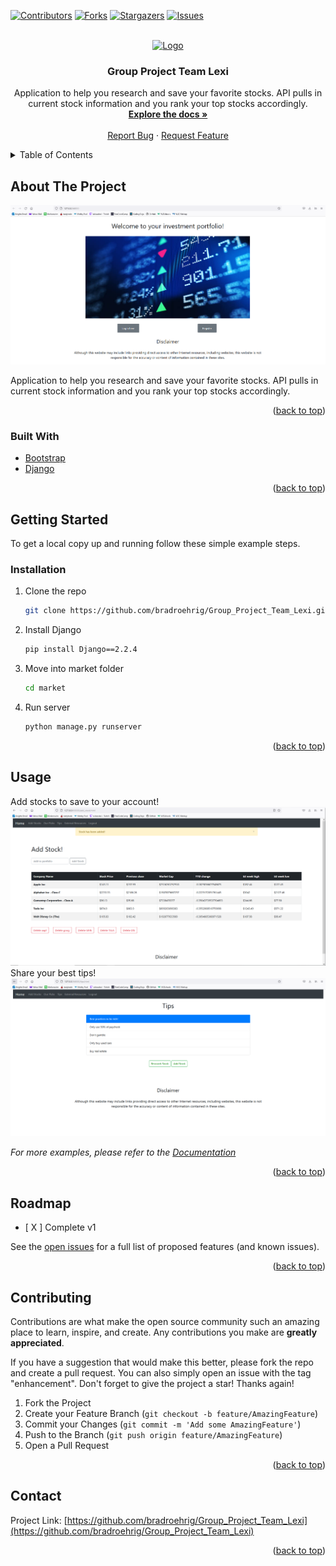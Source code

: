 <div id="top"></div>

[![Contributors][contributors-shield]][contributors-url]
[![Forks][forks-shield]][forks-url]
[![Stargazers][stars-shield]][stars-url]
[![Issues][issues-shield]][issues-url]


<!-- PROJECT LOGO -->
<br />
<div align="center">
  <a href="https://github.com/bradroehrig/Group_Project_Team_Lexi">
    <img src="images/logo.png" alt="Logo" width="80" height="80">
  </a>

<h3 align="center">Group Project Team Lexi</h3>

  <p align="center">
    Application to help you research and save your favorite stocks. API pulls in current stock information and you rank your top stocks accordingly.
    <br />
    <a href="https://github.com/bradroehrig/Group_Project_Team_Lexi"><strong>Explore the docs »</strong></a>
    <br />
    <br />
    <a href="https://github.com/bradroehrig/Group_Project_Team_Lexi/issues">Report Bug</a>
    ·
    <a href="https://github.com/bradroehrig/Group_Project_Team_Lexi/issues">Request Feature</a>
  </p>
</div>



<!-- TABLE OF CONTENTS -->
<details>
  <summary>Table of Contents</summary>
  <ol>
    <li>
      <a href="#about-the-project">About The Project</a>
      <ul>
        <li><a href="#built-with">Built With</a></li>
      </ul>
    </li>
    <li>
      <a href="#getting-started">Getting Started</a>
      <ul>
        <li><a href="#installation">Installation</a></li>
      </ul>
    </li>
    <li><a href="#usage">Usage</a></li>
    <li><a href="#roadmap">Roadmap</a></li>
    <li><a href="#contributing">Contributing</a></li>
    <li><a href="#contact">Contact</a></li>
  </ol>
</details>



<!-- ABOUT THE PROJECT -->
## About The Project

![Home Page Screenshot](documentation_images\cover.png?raw=true "Home Screenshot")

Application to help you research and save your favorite stocks. API pulls in current stock information and you rank your top stocks accordingly.

<p align="right">(<a href="#top">back to top</a>)</p>



### Built With

* [Bootstrap](https://getbootstrap.com)
* [Django](https://docs.djangoproject.com/en/4.0/)

<p align="right">(<a href="#top">back to top</a>)</p>



<!-- GETTING STARTED -->
## Getting Started

To get a local copy up and running follow these simple example steps.

### Installation

1. Clone the repo
   ```sh
   git clone https://github.com/bradroehrig/Group_Project_Team_Lexi.git
   ```
2. Install Django
   ```sh
   pip install Django==2.2.4
   ```
3. Move into market folder
   ```sh
   cd market
   ```
4. Run server
   ```sh
   python manage.py runserver
   ```

<p align="right">(<a href="#top">back to top</a>)</p>



<!-- USAGE EXAMPLES -->
## Usage

Add stocks to save to your account!
![Saving stocks](documentation_images\add_stocks.png?raw=true "Saving stocks")
Share your best tips!
![Sharing tips](documentation_images\tips.png?raw=true "Sharing tips")

_For more examples, please refer to the [Documentation](https://github.com/bradroehrig/Group_Project_Team_Lexi)_

<p align="right">(<a href="#top">back to top</a>)</p>



<!-- ROADMAP -->
## Roadmap

- [ X ] Complete v1

See the [open issues](https://github.com/bradroehrig/Group_Project_Team_Lexi/issues) for a full list of proposed features (and known issues).

<p align="right">(<a href="#top">back to top</a>)</p>



<!-- CONTRIBUTING -->
## Contributing

Contributions are what make the open source community such an amazing place to learn, inspire, and create. Any contributions you make are **greatly appreciated**.

If you have a suggestion that would make this better, please fork the repo and create a pull request. You can also simply open an issue with the tag "enhancement".
Don't forget to give the project a star! Thanks again!

1. Fork the Project
2. Create your Feature Branch (`git checkout -b feature/AmazingFeature`)
3. Commit your Changes (`git commit -m 'Add some AmazingFeature'`)
4. Push to the Branch (`git push origin feature/AmazingFeature`)
5. Open a Pull Request

<p align="right">(<a href="#top">back to top</a>)</p>


<!-- CONTACT -->
## Contact

Project Link: [https://github.com/bradroehrig/Group_Project_Team_Lexi](https://github.com/bradroehrig/Group_Project_Team_Lexi)

<p align="right">(<a href="#top">back to top</a>)</p>

<!-- MARKDOWN LINKS & IMAGES -->
<!-- https://www.markdownguide.org/basic-syntax/#reference-style-links -->
[contributors-shield]: https://img.shields.io/github/contributors/bradroehrig/Group_Project_Team_Lexi.svg?style=for-the-badge
[contributors-url]: https://github.com/bradroehrig/Group_Project_Team_Lexi/graphs/contributors
[forks-shield]: https://img.shields.io/github/forks/bradroehrig/Group_Project_Team_Lexi.svg?style=for-the-badge
[forks-url]: https://github.com/bradroehrig/Group_Project_Team_Lexi/network/members
[stars-shield]: https://img.shields.io/github/stars/bradroehrig/Group_Project_Team_Lexi.svg?style=for-the-badge
[stars-url]: https://github.com/bradroehrig/Group_Project_Team_Lexi/stargazers
[issues-shield]: https://img.shields.io/github/issues/bradroehrig/Group_Project_Team_Lexi.svg?style=for-the-badge
[issues-url]: https://github.com/bradroehrig/Group_Project_Team_Lexi/issues
[license-shield]: https://img.shields.io/github/license/bradroehrig/Group_Project_Team_Lexi.svg?style=for-the-badge
[license-url]: https://github.com/bradroehrig/Group_Project_Team_Lexi/blob/master/LICENSE.txt
[product-screenshot]: images/screenshot.png